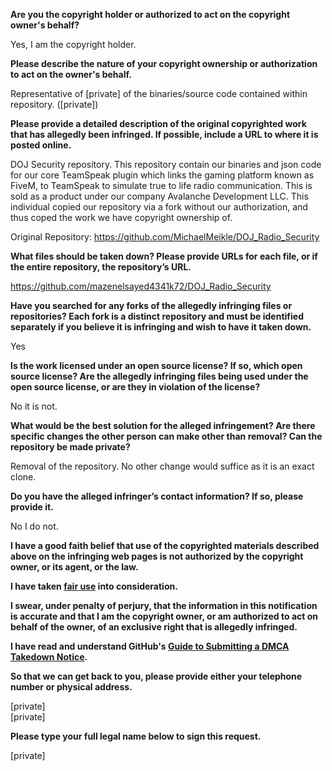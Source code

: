**Are you the copyright holder or authorized to act on the copyright owner's behalf?**

Yes, I am the copyright holder.

**Please describe the nature of your copyright ownership or authorization to act on the owner's behalf.**

Representative of [private] of the binaries/source code contained within repository. ([private])

**Please provide a detailed description of the original copyrighted work that has allegedly been infringed. If possible, include a URL to where it is posted online.**

DOJ Security repository. This repository contain our binaries and json code for our core TeamSpeak plugin which links the gaming platform known as FiveM, to TeamSpeak to simulate true to life radio communication. This is sold as a product under our company Avalanche Development LLC. This individual copied our repository via a fork without our authorization, and thus coped the work we have copyright ownership of.

Original Repository: https://github.com/MichaelMeikle/DOJ_Radio_Security

**What files should be taken down? Please provide URLs for each file, or if the entire repository, the repository’s URL.**

https://github.com/mazenelsayed4341k72/DOJ_Radio_Security

**Have you searched for any forks of the allegedly infringing files or repositories? Each fork is a distinct repository and must be identified separately if you believe it is infringing and wish to have it taken down.**

Yes

**Is the work licensed under an open source license? If so, which open source license? Are the allegedly infringing files being used under the open source license, or are they in violation of the license?**

No it is not.

**What would be the best solution for the alleged infringement? Are there specific changes the other person can make other than removal? Can the repository be made private?**

Removal of the repository. No other change would suffice as it is an exact clone.

**Do you have the alleged infringer’s contact information? If so, please provide it.**

No I do not.

**I have a good faith belief that use of the copyrighted materials described above on the infringing web pages is not authorized by the copyright owner, or its agent, or the law.**

**I have taken <a href="https://www.lumendatabase.org/topics/22">fair use</a> into consideration.**

**I swear, under penalty of perjury, that the information in this notification is accurate and that I am the copyright owner, or am authorized to act on behalf of the owner, of an exclusive right that is allegedly infringed.**

**I have read and understand GitHub's <a href="https://docs.github.com/articles/guide-to-submitting-a-dmca-takedown-notice/">Guide to Submitting a DMCA Takedown Notice</a>.**

**So that we can get back to you, please provide either your telephone number or physical address.**

[private]  
[private]

**Please type your full legal name below to sign this request.**

[private]
